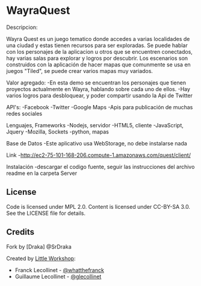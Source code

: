 WayraQuest
============

Descripcion:

Wayra Quest es un juego tematico donde accedes a varias localidades de una ciudad y estas tienen recursos para ser exploradas.
Se puede hablar con los personajes de la aplicacion u otros que se encuentren conectados, hay varias salas para explorar y logros por descubrir.
Los escenarios son construidos con la aplicación de hacer mapas que comunmente se usa en juegos "Tiled", se puede crear varios mapas muy variados.

Valor agregado:
-En esta demo se encuentran los personajes que tienen proyectos actualmente en Wayra, hablando sobre cada uno de ellos.
-Hay varios logros para desbloquear, y poder compartir usando la Api de Twitter



API's:
-Facebook
-Twitter
-Google Maps
-Apis para publicación de muchas redes sociales

Lenguajes, Frameworks
-Nodejs, servidor
-HTML5, cliente
-JavaScript, Jquery
-Mozilla, Sockets
-python, mapas

Base de Datos
-Este aplicativo usa WebStorage, no debe instalarse nada

Link
-http://ec2-75-101-168-206.compute-1.amazonaws.com/quest/client/

Instalación
-descargar el codigo fuente, seguir las instrucciones del archivo readme en la carpeta Server


License
-------

Code is licensed under MPL 2.0. Content is licensed under CC-BY-SA 3.0.
See the LICENSE file for details.


Credits
-------
Fork by [Draka] @SrDraka

Created by [Little Workshop](http://www.littleworkshop.fr):

* Franck Lecollinet - [@whatthefranck](http://twitter.com/whatthefranck)
* Guillaume Lecollinet - [@glecollinet](http://twitter.com/glecollinet)